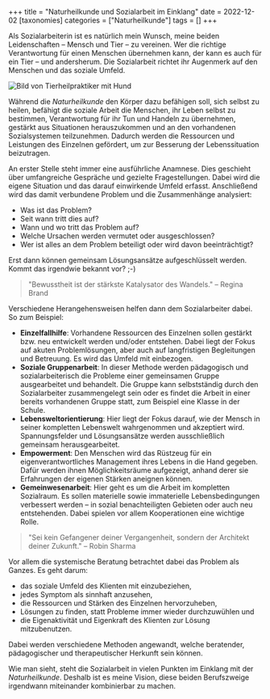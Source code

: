 +++
title = "Naturheilkunde und Sozialarbeit im Einklang"
date = 2022-12-02
[taxonomies]
categories = ["Naturheilkunde"]
tags = []
+++

Als Sozialarbeiterin ist es natürlich mein Wunsch, meine beiden Leidenschaften – Mensch und Tier – zu vereinen. Wer die richtige Verantwortung für einen Menschen übernehmen kann, der kann es auch für ein Tier – und andersherum. Die Sozialarbeit richtet ihr Augenmerk auf den Menschen und das soziale Umfeld.

<!-- more -->

<img src="https://tierheilpraxis-jessican.de/img/blog/soziale_arbeit_naturheilkunde.jpg" alt="Bild von Tierheilpraktiker mit Hund" style="max-width: 100%; text-align:center;"/>

Während die *Naturheilkunde* den Körper dazu befähigen soll, sich selbst zu heilen, befähigt die soziale Arbeit die Menschen, ihr Leben selbst zu bestimmen, Verantwortung für ihr Tun und Handeln zu übernehmen, gestärkt aus Situationen herauszukommen und an den vorhandenen Sozialsystemen teilzunehmen. Dadurch werden die Ressourcen und Leistungen des Einzelnen gefördert, um zur Besserung der Lebenssituation beizutragen.

An erster Stelle steht immer eine ausführliche Anamnese. Dies geschieht über umfangreiche Gespräche und gezielte Fragestellungen. Dabei wird die eigene Situation und das darauf einwirkende Umfeld erfasst. Anschließend wird das damit verbundene Problem und die Zusammenhänge analysiert:

- Was ist das Problem?
- Seit wann tritt dies auf?
- Wann und wo tritt das Problem auf?
- Welche Ursachen werden vermutet oder ausgeschlossen?
- Wer ist alles an dem Problem beteiligt oder wird davon beeinträchtigt?

Erst dann können gemeinsam Lösungsansätze aufgeschlüsselt werden. Kommt das irgendwie bekannt vor? ;-)

> "Bewusstheit ist der stärkste Katalysator des Wandels." – Regina Brand

Verschiedene Herangehensweisen helfen dann dem Sozialarbeiter dabei. So zum Beispiel:

- **Einzelfallhilfe**: Vorhandene Ressourcen des Einzelnen sollen gestärkt bzw. neu entwickelt werden und/oder entstehen. Dabei liegt der Fokus auf akuten Problemlösungen, aber auch auf langfristigen Begleitungen und Betreuung. Es wird das Umfeld mit einbezogen.
- **Soziale Gruppenarbeit**: In dieser Methode werden pädagogisch und sozialarbeiterisch die Probleme einer gemeinsamen Gruppe ausgearbeitet und behandelt. Die Gruppe kann selbstständig durch den Sozialarbeiter zusammengelegt sein oder es findet die Arbeit in einer bereits vorhandenen Gruppe statt, zum Beispiel eine Klasse in der Schule.
- **Lebensweltorientierung**: Hier liegt der Fokus darauf, wie der Mensch in seiner kompletten Lebenswelt wahrgenommen und akzeptiert wird. Spannungsfelder und Lösungsansätze werden ausschließlich gemeinsam herausgearbeitet.
- **Empowerment**: Den Menschen wird das Rüstzeug für ein eigenverantwortliches Management ihres Lebens in die Hand gegeben. Dafür werden ihnen Möglichkeitsräume aufgezeigt, anhand derer sie Erfahrungen der eigenen Stärken aneignen können.
- **Gemeinwesenarbeit**: Hier geht es um die Arbeit im kompletten Sozialraum. Es sollen materielle sowie immaterielle Lebensbedingungen verbessert werden – in sozial benachteiligten Gebieten oder auch neu entstehenden. Dabei spielen vor allem Kooperationen eine wichtige Rolle.

> "Sei kein Gefangener deiner Vergangenheit, sondern der Architekt deiner Zukunft." – Robin Sharma

Vor allem die systemische Beratung betrachtet dabei das Problem als Ganzes. Es geht darum:

- das soziale Umfeld des Klienten mit einzubeziehen,
- jedes Symptom als sinnhaft anzusehen,
- die Ressourcen und Stärken des Einzelnen hervorzuheben,
- Lösungen zu finden, statt Probleme immer wieder durchzuwühlen und
- die Eigenaktivität und Eigenkraft des Klienten zur Lösung mitzubenutzen.

Dabei werden verschiedene Methoden angewandt, welche beratender, pädagogischer und therapeutischer Herkunft sein können.

Wie man sieht, steht die Sozialarbeit in vielen Punkten im Einklang mit der *Naturheilkunde*. Deshalb ist es meine Vision, diese beiden Berufszweige irgendwann miteinander kombinierbar zu machen.

